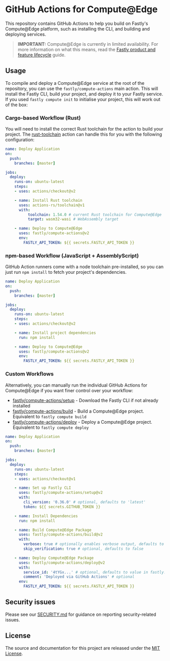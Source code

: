 # GitHub Actions for Compute@Edge

This repository contains GitHub Actions to help you build on Fastly's Compute@Edge platform, such as installing the CLI, and building and deploying services.

> **IMPORTANT:** Compute@Edge is currently in limited availability. For more information on what this means, read the [Fastly product and feature lifecycle](https://docs.fastly.com/products/fastly-product-lifecycle#limited-availability) guide.

## Usage

To compile and deploy a Compute@Edge service at the root of the repository, you can use the `fastly/compute-actions` main action. This will install the Fastly CLI, build your project, and deploy it to your Fastly service. If you used `fastly compute init` to initialise your project, this will work out of the box:

### Cargo-based Workflow (Rust)

You will need to install the correct Rust toolchain for the action to build your project. The [rust-toolchain](https://github.com/marketplace/actions/rust-toolchain) action can handle this for you with the following configuration:

```yml
name: Deploy Application
on:
  push:
    branches: [master]

jobs:
  deploy:
    runs-on: ubuntu-latest
    steps:
    - uses: actions/checkout@v2

    - name: Install Rust toolchain
      uses: actions-rs/toolchain@v1
      with:
          toolchain: 1.54.0 # current Rust toolchain for Compute@Edge
          target: wasm32-wasi # WebAssembly target

    - name: Deploy to Compute@Edge
      uses: fastly/compute-actions@v2
      env:
        FASTLY_API_TOKEN: ${{ secrets.FASTLY_API_TOKEN }}
```

### npm-based Workflow (JavaScript + AssemblyScript)

GitHub Action runners come with a node toolchain pre-installed, so you can just run `npm install` to fetch your project's dependencies.

```yml
name: Deploy Application
on:
  push:
    branches: [master]

jobs:
  deploy:
    runs-on: ubuntu-latest
    steps:
    - uses: actions/checkout@v2

    - name: Install project dependencies
      run: npm install

    - name: Deploy to Compute@Edge
      uses: fastly/compute-actions@v2
      env:
        FASTLY_API_TOKEN: ${{ secrets.FASTLY_API_TOKEN }}
```

### Custom Workflows

Alternatively, you can manually run the individual GitHub Actions for Compute@Edge if you want finer control over your workflow:

- [fastly/compute-actions/setup](setup/index.js) - Download the Fastly CLI if not already installed
- [fastly/compute-actions/build](build/index.js) - Build a Compute@Edge project. Equivalent to `fastly compute build`
- [fastly/compute-actions/deploy](deploy/index.js) - Deploy a Compute@Edge project. Equivalent to `fastly compute deploy`

```yml
name: Deploy Application
on:
  push:
    branches: [master]

jobs:
  deploy:
    runs-on: ubuntu-latest
    steps:
    - uses: actions/checkout@v1

    - name: Set up Fastly CLI
      uses: fastly/compute-actions/setup@v2
      with:
        cli_version: '0.36.0' # optional, defaults to 'latest'
        token: ${{ secrets.GITHUB_TOKEN }}

    - name: Install Dependencies
      run: npm install

    - name: Build Compute@Edge Package
      uses: fastly/compute-actions/build@v2
      with:
        verbose: true # optionally enables verbose output, defaults to false
        skip_verification: true # optional, defaults to false

    - name: Deploy Compute@Edge Package
      uses: fastly/compute-actions/deploy@v2
      with:
        service_id: '4tYGx...' # optional, defaults to value in fastly.toml
        comment: 'Deployed via GitHub Actions' # optional
      env:
        FASTLY_API_TOKEN: ${{ secrets.FASTLY_API_TOKEN }}
```

## Security issues

Please see our [SECURITY.md](SECURITY.md) for guidance on reporting security-related issues.

## License

The source and documentation for this project are released under the [MIT License](LICENSE).
